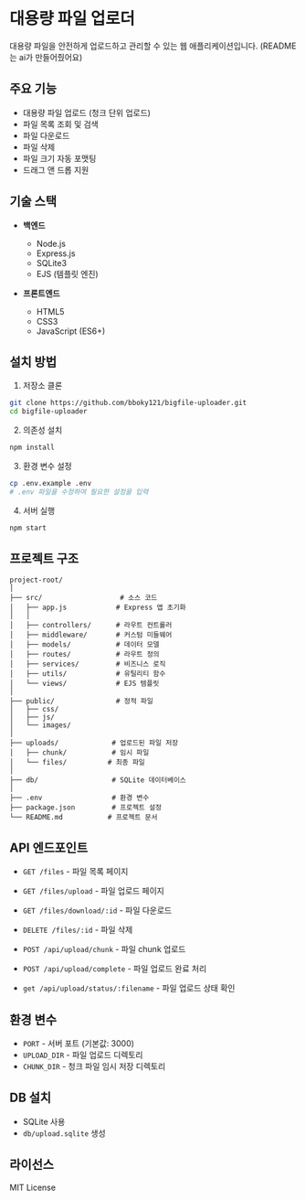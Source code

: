 # 대용량 파일 업로더

대용량 파일을 안전하게 업로드하고 관리할 수 있는 웹 애플리케이션입니다.
(README는 ai가 만들어줬어요)

## 주요 기능

- 대용량 파일 업로드 (청크 단위 업로드)
- 파일 목록 조회 및 검색
- 파일 다운로드
- 파일 삭제
- 파일 크기 자동 포맷팅
- 드래그 앤 드롭 지원

## 기술 스택

- **백엔드**
  - Node.js
  - Express.js
  - SQLite3
  - EJS (템플릿 엔진)

- **프론트엔드**
  - HTML5
  - CSS3
  - JavaScript (ES6+)

## 설치 방법

1. 저장소 클론
```bash
git clone https://github.com/bboky121/bigfile-uploader.git
cd bigfile-uploader
```

2. 의존성 설치
```bash
npm install
```

3. 환경 변수 설정
```bash
cp .env.example .env
# .env 파일을 수정하여 필요한 설정을 입력
```

4. 서버 실행
```bash
npm start
```

## 프로젝트 구조

```
project-root/
│
├── src/                   # 소스 코드
│   ├── app.js            # Express 앱 초기화
│   │
│   ├── controllers/      # 라우트 컨트롤러
│   ├── middleware/       # 커스텀 미들웨어
│   ├── models/           # 데이터 모델
│   ├── routes/           # 라우트 정의
│   ├── services/         # 비즈니스 로직
│   ├── utils/            # 유틸리티 함수
│   └── views/            # EJS 템플릿
│
├── public/               # 정적 파일
│   ├── css/
│   ├── js/
│   └── images/
│
├── uploads/             # 업로드된 파일 저장
│   ├── chunk/           # 임시 파일
│   └── files/          # 최종 파일
│
├── db/                  # SQLite 데이터베이스
│
├── .env                 # 환경 변수
├── package.json         # 프로젝트 설정
└── README.md           # 프로젝트 문서
```

## API 엔드포인트

- `GET /files` - 파일 목록 페이지
- `GET /files/upload` - 파일 업로드 페이지
- `GET /files/download/:id` - 파일 다운로드
- `DELETE /files/:id` - 파일 삭제

- `POST /api/upload/chunk` - 파일 chunk 업로드
- `POST /api/upload/complete` - 파일 업로드 완료 처리
- `get /api/upload/status/:filename` - 파일 업로드 상태 확인

## 환경 변수

- `PORT` - 서버 포트 (기본값: 3000)
- `UPLOAD_DIR` - 파일 업로드 디렉토리
- `CHUNK_DIR` - 청크 파일 임시 저장 디렉토리

## DB 설치
- SQLite 사용
- `db/upload.sqlite` 생성

## 라이선스

MIT License
